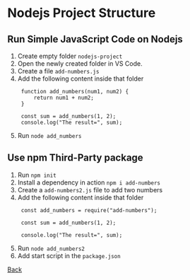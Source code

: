 # Nodejs Project Structure

## Run Simple JavaScript Code on Nodejs
1. Create empty folder `nodejs-project`
2. Open the newly created folder in VS Code.
3. Create a file `add-numbers.js` 
4. Add the following content inside that folder
   ```
    function add_numbers(num1, num2) {
        return num1 + num2;
    }

    const sum = add_numbers(1, 2);
    console.log("The result=", sum);
   ```
4. Run `node add_numbers`
   
## Use npm Third-Party package

1. Run `npm init`
2. Install a dependency in action `npm i add-numbers`
3. Create a `add-numbers2.js` file to add two numbers
4. Add the following content inside that folder
   ```
    const add_numbers = require("add-numbers");

    const sum = add_numbers(1, 2);

    console.log("The result=", sum);
   ```
5. Run `node add_numbers2`
6. Add start script in the `package.json`


[Back](../Readme.md)